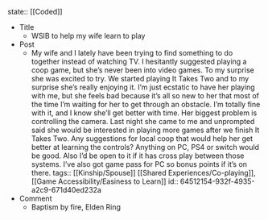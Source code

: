 state:: [[Coded]]

- Title
	- WSIB to help my wife learn to play
- Post
	- My wife and I lately have been trying to find something to do together instead of watching TV. I hesitantly suggested playing a coop game, but she’s never been into video games. To my surprise she was excited to try. We started playing It Takes Two and to my surprise she’s really enjoying it. I’m just ecstatic to have her playing with me, but she feels bad because it’s all so new to her that most of the time I’m waiting for her to get through an obstacle. I’m totally fine with it, and I know she’ll get better with time. Her biggest problem is controlling the camera. Last night she came to me and unprompted said she would be interested in playing more games after we finish It Takes Two. Any suggestions for local coop that would help her get better at learning the controls? Anything on PC, PS4 or switch would be good. Also I’d be open to it if it has cross play between those systems. I’ve also got game pass for PC so bonus points if it’s on there.
	  tags:: [[Kinship/Spouse]] [[Shared Experiences/Co-playing]], [[Game Accessibility/Easiness to Learn]]
	  id:: 64512154-932f-4935-a2c9-671d40ed232a
- Comment
	- Baptism by fire, Elden Ring